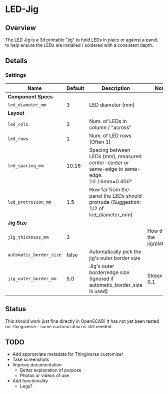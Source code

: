 # LED-Jig

## Overview

The LED Jig is a 3d printable "jig" to hold LEDs in place or against a panel,
to help ensure the LEDs are installed / soldered with a consistent depth.

## Details

### Settings

| Name | Default | Description                                 | Notes        |
|------|---------|---------------------------------------------|--------------|
| **Component Specs** ||||
| `led_diameter_mm` | 3 | LED diameter (mm) ||
| **Layout** ||||
|`led_cols`|3|Num. of LEDs in column / "across"||
|`led_rows`|1|Num. of LED rows (Often 1)||
|`led_spacing_mm`|10.16|Spacing between LEDs (mm), measured center-center or same-edge to same-edge. 10.16mm=0.400"||
|`led_protrusion_mm`|1.5| How far from the panel the LEDs should protrude (Suggestion: 1/2 of led_diameter_mm)||
| **Jig Size** ||||
|`jig_thickness_mm`|3||How thick is the jig/platform?| Stepping 0.1|
|`automatic_border_size`| false | Automatically pick the jig's outer border size||
|`jig_outer_border_mm`| 5.0 | Jig's outer border/edge size (Ignored if automatic_border_size is used)| Stepping 0.1 |

## Status

This should work just fine directly in OpenSCAD! It has not yet been tested on
Thingiverse - some customization is still needed.

## TODO

- Add appropriate metadata for Thingiverse customizer
- Take screenshots
- Improve documentation
  - Better explanation of purpose
  - Photos or videos of use
- Add functionality
  - Legs?

